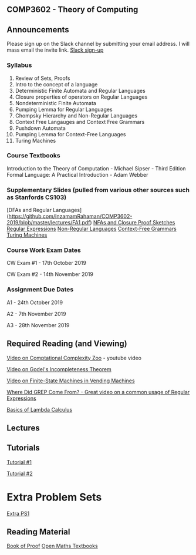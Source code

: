 ## COMP3602 - Theory of Computing

## Announcements
Please sign up on the Slack channel by submitting your email address. I will mass email the invite link.
[Slack sign-up](https://docs.google.com/forms/d/e/1FAIpQLSehpVHHpV_HjT4nB5eN4Pc5tex_BJ1tH0z4QzdamOSy26MO2A/viewform)


### Syllabus

1. Review of Sets, Proofs
2. Intro to the concept of a language
3. Deterministic Finite Automata and Regular Languages
4. Closure properties of operators on Regular Languages
5. Nondeterministic Finite Automata
6. Pumping Lemma for Regular Languages
7. Chompsky Hierarchy and Non-Regular Languages
8. Context Free Langauges and Context Free Grammars
9. Pushdown Automata
10. Pumping Lemma for Context-Free Languages
11. Turing Machines

### Course Textbooks

Introduction to the Theory of Computation - Michael Sipser - Third Edition
Formal Language: A Practical Introduction - Adam Webber


### Supplementary Slides (pulled from various other sources such as Stanfords CS103)
[DFAs and Regular Languages] (https://github.com/InzamamRahaman/COMP3602-2019/blob/master/lectures/FA1.pdf)
[NFAs and Closure Proof Sketches](https://github.com/InzamamRahaman/COMP3602-2019/blob/master/lectures/FA1.pdf)
[Regular Expressions](https://github.com/InzamamRahaman/COMP3602-2019/blob/master/lectures/RE.pdf)
[Non-Regular Languages](https://github.com/InzamamRahaman/COMP3602-2019/blob/master/lectures/NRLang.pdf)
[Context-Free Grammars](https://github.com/InzamamRahaman/COMP3602-2019/blob/master/lectures/CFGs.pdf)
[Turing Machines](https://github.com/InzamamRahaman/COMP3602-2019/blob/master/lectures/TMs.pdf)


### Course Work Exam Dates

CW Exam #1 - 17th October 2019

CW Exam #2 - 14th November 2019

### Assignment Due Dates

A1 - 24th October 2019

A2 - 7th November 2019

A3 - 28th November 2019

## Required Reading (and Viewing)
[Video on Comptational Complexity Zoo](https://www.youtube.com/watch?v=YX40hbAHx3s) - youtube video

[Video on Godel's Incompleteness Theorem](https://www.youtube.com/watch?v=O4ndIDcDSGc)

[Video on Finite-State Machines in Vending Machines](https://www.youtube.com/watch?v=vhiiia1_hC4)

[Where Did GREP Come From? - Great video on a common usage of Regular Expressions](https://www.youtube.com/watch?v=NTfOnGZUZDk)

[Basics of Lambda Calculus](https://www.youtube.com/watch?v=eis11j_iGMs)

## Lectures

## Tutorials
[Tutorial #1](https://github.com/InzamamRahaman/COMP3602-2019/blob/master/Tutorials/Problems/COMP3602_Tutorial_1.pdf)

[Tutorial #2](https://github.com/InzamamRahaman/COMP3602-2019/blob/master/Tutorials/Problems/COMP3602_Tutorial_2.pdf)


# Extra Problem Sets
[Extra PS1](https://github.com/InzamamRahaman/COMP3602-2019/blob/master/Extra%20Problem%20Sets/PS1.pdf)



## Reading Material
[Book of Proof](https://www.people.vcu.edu/~rhammack/BookOfProof2/)
[Open Maths Textbooks](https://aimath.org/textbooks/approved-textbooks/)
